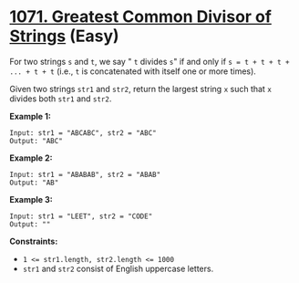 # [1071. Greatest Common Divisor of Strings][link] (Easy)

[link]: https://leetcode.com/problems/greatest-common-divisor-of-strings/

For two strings `s` and `t`, we say " `t` divides `s`" if and only if `s = t + t + t + ... + t + t`
(i.e., `t` is concatenated with itself one or more times).

Given two strings `str1` and `str2`, return the largest string  `x` such that  `x` divides both
`str1` and  `str2`.

**Example 1:**

```
Input: str1 = "ABCABC", str2 = "ABC"
Output: "ABC"
```

**Example 2:**

```
Input: str1 = "ABABAB", str2 = "ABAB"
Output: "AB"
```

**Example 3:**

```
Input: str1 = "LEET", str2 = "CODE"
Output: ""
```

**Constraints:**

- `1 <= str1.length, str2.length <= 1000`
- `str1` and `str2` consist of English uppercase letters.
